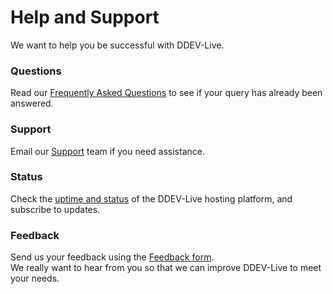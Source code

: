 # Help and Support
We want to help you be successful with DDEV-Live.
### Questions
Read our [Frequently Asked Questions](https://dash.ddev.com/faq/) to see if your query has already been answered.
### Support
Email our [Support](mailto:support@ddev.com) team if you need assistance.
### Status
Check the [uptime and status](https://ddevgoldentickets.statuspage.io/#) of the DDEV-Live hosting platform, and subscribe to updates.
### Feedback
Send us your feedback using the [Feedback form](https://dash.ddev.com/feedback/).  
We really want to hear from you so that we can improve DDEV-Live to meet your needs.
